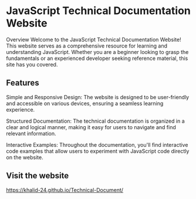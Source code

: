 # JavaScript Technical Documentation Website

Overview
Welcome to the JavaScript Technical Documentation Website! This website serves as a comprehensive resource for learning and understanding JavaScript. Whether you are a beginner looking to grasp the fundamentals or an experienced developer seeking reference material, this site has you covered.

## Features

Simple and Responsive Design: The website is designed to be user-friendly and accessible on various devices, ensuring a seamless learning experience.

Structured Documentation: The technical documentation is organized in a clear and logical manner, making it easy for users to navigate and find relevant information.

Interactive Examples: Throughout the documentation, you'll find interactive code examples that allow users to experiment with JavaScript code directly on the website.

## Visit the website 
https://khalid-24.github.io/Technical-Document/






